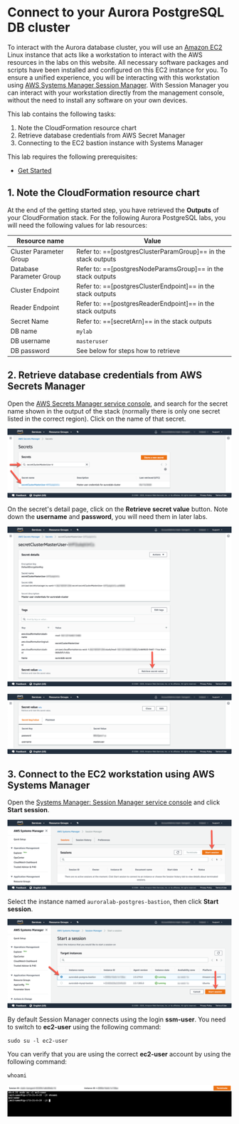 # Connect to your Aurora PostgreSQL DB cluster

To interact with the Aurora database cluster, you will use an <a href="https://aws.amazon.com/ec2/" target="_blank">Amazon EC2</a> Linux instance that acts like a workstation to interact with the AWS resources in the labs on this website. All necessary software packages and scripts have been installed and configured on this EC2 instance for you. To ensure a unified experience, you will be interacting with this workstation using <a href="https://docs.aws.amazon.com/systems-manager/latest/userguide/session-manager.html" target="_blank">AWS Systems Manager Session Manager</a>. With Session Manager you can interact with your workstation directly from the management console, without the need to install any software on your own devices.

This lab contains the following tasks:

1. Note the CloudFormation resource chart
2. Retrieve database credentials from AWS Secret Manager
3. Connecting to the EC2 bastion instance with Systems Manager

This lab requires the following prerequisites:

* [Get Started](/win/)


## 1. Note the CloudFormation resource chart

At the end of the getting started step, you have retrieved the **Outputs** of your CloudFormation stack. For the following Aurora PostgreSQL labs, you will need the following values for lab resources:

Resource name | Value
--- | ---
Cluster Parameter Group | Refer to: ==[postgresClusterParamGroup]== in the stack outputs
Database Parameter Group | Refer to: ==[postgresNodeParamsGroup]== in the stack outputs
Cluster Endpoint | Refer to: ==[postgresClusterEndpoint]== in the stack outputs
Reader Endpoint	| Refer to: ==[postgresReaderEndpoint]== in the stack outputs
Secret Name	| Refer to: ==[secretArn]== in the stack outputs
DB name	| `mylab`
DB username	| `masteruser`
DB password	| See below for steps how to retrieve

## 2. Retrieve database credentials from AWS Secrets Manager

Open the <a href="https://eu-west-1.console.aws.amazon.com/secretsmanager/home?region=eu-west-1#/listSecrets" target="_blank">AWS Secrets Manager service console</a>, and search for the secret name shown in the output of the stack (normally there is only one secret listed in the correct region). Click on the name of that secret.

<span class="image">![Listing of Secrets](secret-list.png?raw=true)</span>

On the secret's detail page, click on the **Retrieve secret value** button. Note down the **username** and **password**, you will need them in later labs.

<span class="image">![Secret Details](secret-details.png?raw=true)</span>

<span class="image">![Secret Credentials](secret-credentials.png?raw=true)</span>

## 3. Connect to the EC2 workstation using AWS Systems Manager

Open the <a href="https://eu-west-1.console.aws.amazon.com/systems-manager/session-manager?region=eu-west-1" target="_blank">Systems Manager: Session Manager service console</a> and click **Start session**.

<span class="image">![SSM Listing](ssm-listing.png?raw=true)</span><br>

Select the instance named `auroralab-postgres-bastion`, then click **Start session**.

<span class="image">![SSM Select Instance](ssm-select.png?raw=true)</span><br>

By default Session Manager connects using the login **ssm-user**. You need to switch to **ec2-user** using the following command:

```shell
sudo su -l ec2-user
```

You can verify that you are using the correct **ec2-user** account by using the following command:

```shell
whoami
```

<span class="image">![SSM Terminal](ssm-terminal.png?raw=true)</span><br>
